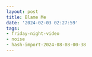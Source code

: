 ```yaml
---
layout: post
title: Blame Me
date: '2024-02-03 02:27:59'
tags:
- friday-night-video
- noise
- hash-import-2024-08-08-00-38
---
```


